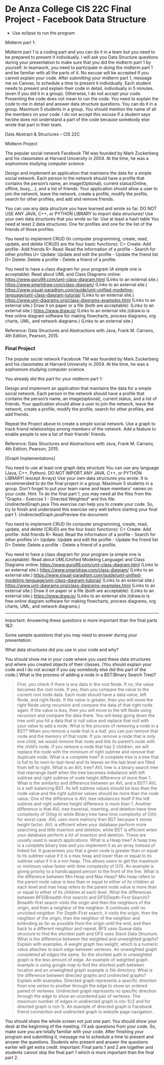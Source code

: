 # De Anza College CIS 22C Final Project - Facebook Data Structure #

- Use eclipse to run the program

Midterm part 1: 

Midterm part 1 is a coding part and you can do it in a team but you need to be prepared to present it individually.
I will ask you Data Structure questions during your presentation to make sure that you did the midterm part 1 by yourself. 
In teamwork, you need to participate in doing the midterm part 1 and be familiar with all the parts of it. No excuse will be accepted if you cannot explain your code.
After submitting your midterm part 1, message me on Canvas, to schedule a time to present it individually. 
Each student needs to present and explain their code in detail, individually in 5 minutes. (even if you did it in a group). Otherwise, I do not accept your code. 
Presenting the code does not mean to run the code. You need to explain the code to me in detail and answer data structure questions.
You can do it in a group. Maximum 5 students in a group. You should mention the name of all the members on your code. 
I do not accept this excuse if a student says he/she does not understand a part of the code because somebody else wrote that part in their team.
 

Data Abstract & Structures – CIS 22C

Midterm Project

 

The popular social network Facebook TM was founded by Mark Zuckerberg and his classmates at Harvard University in 2004. At the time, he was a sophomore studying computer science.

Design and implement an application that maintains the data for a simple social network. Each person in the network should have a profile that contains the person’s name, an image(Optional), current status(Online, offline, busy,...), and a list of friends. Your application should allow a user to join the network, leave the network, create a profile, modify the profile, search for other profiles, and add and remove friends.

 

 

You can use any data structure you have learned and wrote so far.
DO NOT USE ANY JAVA, C++, or PYTHON LIBRARY to import data structures!
Use your own data structures that you wrote so far.
Use at least a hash table
You need at least 2 data structures: One for profiles and one for the list of the friends of those profiles. 
 

You need to implement CRUD (In computer programming, create, read, update, and delete (CRUD) are the four basic functions):
C= Create: Add profile- Add friends
R= Read: Read the information of a profile - Search for other profiles
U= Update: Update and edit the profile - Update the friend list
D= Delete: Delete a profile - Delete a friend of a profile.
 

You need to have a class diagram for your program (A simple one is acceptable):
Read about UML and Class Diagrams online:
https://www.guru99.com/uml-class-diagram.html (Links to an external site.) 
https://www.smartdraw.com/class-diagram/ (Links to an external site.)
https://www.visual-paradigm.com/guide/uml-unified-modeling-language/uml-class-diagram-tutorial/ (Links to an external site.)
https://www.uml-diagrams.org/class-diagrams-examples.html (Links to an external site.)
Draw it on paper or a file (both are acceptable):  (Links to an external site.)
https://www.draw.io/  (Links to an external site.)(draw.io is free online diagram software for making flowcharts, process diagrams, org charts, UML, and network diagrams.) (Links to an external site.)
 

 

Reference: Data Structures and Abstractions with Java, Frank M. Carrano, 4th Edition, Pearson, 2015.


### Final Project ###

 

The popular social network Facebook TM was founded by Mark Zuckerberg and his classmates at Harvard University in 2004. At the time, he was a sophomore studying computer science.

You already did this part for your midterm part 1:

Design and implement an application that maintains the data for a simple social network. Each person in the network should have a profile that contains the person’s name, an image(optional), current status, and a list of friends. Your application should allow a user to join the network, leave the network, create a profile, modify the profile, search for other profiles, and add friends.

 

Repeat the Project above to create a simple social network. Use a graph to track friend relationships among members of the network. Add a feature to enable people to see a list of their friends’ friends.

Reference:  Data Structures and Abstractions with Java, Frank M. Carrano, 4th Edition, Pearson, 2015.

[Graph Implementations]

 

You need to use at least one graph data structure 
You can use any language (Java, C++, Python).
DO NOT IMPORT ANY JAVA, C++, or PYTHON LIBRARY! (except Arrays) Use your own data structures you wrote.
It is recommended to do the final project in a group. Maximum 5 students in a group. 
Don't forget to put your team name and team members' names on your code. 
Hint: To do the final part 1, you may need all the files from the "Graphs - Exercise 1 - Directed Weighted"  and this file: UndirectedGraph.java
This exercise can help you to create your code. So, try to finish and understand this exercise very well before starting your final part 1. 
UndirectedGraph.javaPreview the document

 

You need to implement CRUD (In computer programming, create, read, update, and delete (CRUD) are the four basic functions):
C= Create: Add profile- Add friends
R= Read: Read the information of a profile - Search for other profiles
U= Update: Update and edit the profile - Update the friend list
D= Delete: Delete a profile - Delete a friend of a profile.
 

You need to have a class diagram for your program (a simple one is acceptable):
Read about UML(Unified Modeling Language) and Class Diagrams online:
https://www.guru99.com/uml-class-diagram.html (Links to an external site.) 
https://www.smartdraw.com/class-diagram/ (Links to an external site.)
https://www.visual-paradigm.com/guide/uml-unified-modeling-language/uml-class-diagram-tutorial/ (Links to an external site.)
https://www.uml-diagrams.org/class-diagrams-examples.html (Links to an external site.)
Draw it on paper or a file (both are acceptable):  (Links to an external site.)
https://www.draw.io/  (Links to an external site.)(draw.io is free online diagram software for making flowcharts, process diagrams, org charts, UML, and network diagrams.)
 

**************************************************************************************

Important: Answering these questions is more important than the final parts 1&2:

Some sample questions that you may need to answer during your presentation: 

What data structures did you use in your code and why?

You should show me in your code where you used these data structures and where you created objects of their classes. (You should explain your code and I do not accept if you say somebody else did this part of the code.)
What is the process of adding a node in a BST(Binary Search Tree)?
> First, you check if there is any data in the root Node. If no, the value becomes the root node. If yes, then you compare the value to the current root node data. Each node should have a data value, left Node, and right Node. If the value is greater, then you will move the right Node using recursion and compare the data of that right node again. If the value is less, then you will move to the left Node using recursion and compare the data there. You will keep going down the tree until you hit a data that is null value and replace that null with your value to add a node.
What is the process of removing a node in a BST?
> When you remove a node that is a leaf, you can just remove that node and the memory of that node. If you remove a node that is only one child, we would remove that node and link its parent’s node with the child’s node. If you remove a node that has 2 children, we will replace the node with the minimum of right subtree and remove that duplicate node.
What is a complete tree?
> A complete tree is a tree that is full to its next-to-last-level and its leaves on the last level are filled from left to right.
What is an AVL tree?
> AVL tree is a binary search tree that rearrange itself when the tree becomes imbalance with left subtree and right subtree of node height difference of more than 1.
What is the similarity and difference between an AVL and a BST?
> AVL is a self-balancing BST. Its left subtree values should be less than the node value and the right subtree values should be more than the node value. One of the difference is AVL tree rebalances itself if the left subtree and right subtree height difference is more than 1. Another difference is that AVL tree traversal, inserting, and deletion have time complexity of O(log n) while Binary tree have time complexity of O(h) for worst case. AVL uses more memory than BST because it stores height factor. AVL is efficient when your database perform more searching and little insertion and deletion, while BST is efficient when your database perform a lot of insertion and deletion. These are usually used in search applications.
What is a Heap tree?
> A heap tree is a complete binary tree and you implement it as an array instead of linked list. It guarantees you that a given node is greater than or equal to its subtree value if it is a max heap and lower than or equal to its subtree value if it is a min heap. This allows users to get the maximum or minimum value faster with time complexity of O(1). An example is giving priority to a handicapped person to the front of the line.
What is the difference between Min Heap and Max Heap?
> Min heap refers to the parent node value is less than or equal to either of its children at each level and max heap refers to the parent node value is more than or equal to either of its children at each level.
What the differences between BFS(Breadth-first search) and DFS(Depth-First Search)?
> Breadth-first search visits the origin and then the neighbors of the origin, and then a neighbor of the neighbor. It continues until no unvisited neighbor. For Depth-First search, it visits the origin, then the neighbor of the origin, then the neighbor of the neighbor and extending as far as possible from the origin until the end, and then back to a different neighbor and repeat. BFS uses Queue data structure to find the shortest path and DFS uses Stack Data Structure.
What is the difference between the weighted and unweighted graphs? Explain with examples.
> A weight graph has weight, which is a numeric value attaches to each edge between vertexes. An unweighted graph considered all edges the same. So the shortest path in unweighted graph is the less amount of edge. An example of weighted graph example is using google map to find the shortest path between location and an unweighted graph example is file directory.
What is the difference between directed graphs and undirected graphs? Explain with examples.
> Directed graph represents a specific direction from one vertex to another through the edge to show an ordered paired of vertexes. Undirected graph represents no specific direction through the edge to show an unordered pair of vertexes. The maximum number of edges in undirected graph is n(n-1)/2 and for directed graph is n(n-1). An example of directed graph is Facebook friend connection and undirected graph is website page navigation.

You should share the whole screen not just one part. 
You should show your desk at the beginning of the meeting.
I'll ask questions from your code. So, make sure you are totally familiar with your code.
After finishing your program and submitting it, message me to schedule a time to present and answer the questions.
Students who present and answer the questions earlier will get extra credit.
Important: Final parts 1 and 2 are together and students cannot skip the final part 1 which is more important than the final part 2.